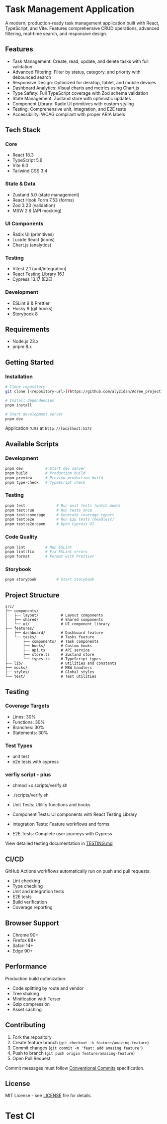 # Task Management Application

A modern, production-ready task management application built with React, TypeScript, and Vite. Features comprehensive CRUD operations, advanced filtering, real-time search, and responsive design.

## Features

- Task Management: Create, read, update, and delete tasks with full validation
- Advanced Filtering: Filter by status, category, and priority with debounced search
- Responsive Design: Optimized for desktop, tablet, and mobile devices
- Dashboard Analytics: Visual charts and metrics using Chart.js
- Type Safety: Full TypeScript coverage with Zod schema validation
- State Management: Zustand store with optimistic updates
- Component Library: Radix UI primitives with custom styling
- Testing: Comprehensive unit, integration, and E2E tests
- Accessibility: WCAG compliant with proper ARIA labels

## Tech Stack

### Core

- React 18.3
- TypeScript 5.6
- Vite 6.0
- Tailwind CSS 3.4

### State & Data

- Zustand 5.0 (state management)
- React Hook Form 7.53 (forms)
- Zod 3.23 (validation)
- MSW 2.6 (API mocking)

### UI Components

- Radix UI (primitives)
- Lucide React (icons)
- Chart.js (analytics)

### Testing

- Vitest 2.1 (unit/integration)
- React Testing Library 16.1
- Cypress 13.17 (E2E)

### Development

- ESLint 9 & Prettier
- Husky 9 (git hooks)
- Storybook 8

## Requirements

- Node.js 23.x
- pnpm 8.x

## Getting Started

### Installation

```bash
# Clone repository
git clone [<repository-url>](https://github.com/alyzidan/Adree_project)

# Install dependencies
pnpm install

# Start development server
pnpm dev
```

Application runs at `http://localhost:5173`

## Available Scripts

### Development

```bash
pnpm dev          # Start dev server
pnpm build        # Production build
pnpm preview      # Preview production build
pnpm type-check   # TypeScript check
```

### Testing

```bash
pnpm test              # Run unit tests (watch mode)
pnpm test:run          # Run tests once
pnpm test:coverage     # Generate coverage report
pnpm test:e2e          # Run E2E tests (headless)
pnpm test:e2e:open     # Open Cypress UI
```

### Code Quality

```bash
pnpm lint         # Run ESLint
pnpm lint:fix     # Fix ESLint errors
pnpm format       # Format with Prettier
```

### Storybook

```bash
pnpm storybook         # Start Storybook
```

## Project Structure

```
src/
├── components/
│   ├── layout/          # Layout components
│   ├── shared/          # Shared components
│   └── ui/              # UI component library
├── features/
│   ├── dashboard/       # Dashboard feature
│   └── tasks/           # Tasks feature
│       ├── components/  # Task components
│       ├── hooks/       # Custom hooks
│       ├── api.ts       # API service
│       ├── store.ts     # Zustand store
│       └── types.ts     # TypeScript types
├── lib/                 # Utilities and constants
├── mocks/               # MSW handlers
├── styles/              # Global styles
└── test/                # Test utilities
```

## Testing

### Coverage Targets

- Lines: 30%
- Functions: 30%
- Branches: 30%
- Statements: 30%

### Test Types

- unit test
- e2e tests with cypress

### verfiy script - plus

- chmod +x scripts/verify.sh
- ./scripts/verify.sh

- Unit Tests: Utility functions and hooks
- Component Tests: UI components with React Testing Library
- Integration Tests: Feature workflows and forms
- E2E Tests: Complete user journeys with Cypress

View detailed testing documentation in [TESTING.md](./TESTING.md)

## CI/CD

GitHub Actions workflows automatically run on push and pull requests:

- Lint checking
- Type checking
- Unit and integration tests
- E2E tests
- Build verification
- Coverage reporting

## Browser Support

- Chrome 90+
- Firefox 88+
- Safari 14+
- Edge 90+

## Performance

Production build optimization:

- Code splitting by route and vendor
- Tree shaking
- Minification with Terser
- Gzip compression
- Asset caching

## Contributing

1. Fork the repository
2. Create feature branch (`git checkout -b feature/amazing-feature`)
3. Commit changes (`git commit -m 'feat: add amazing feature'`)
4. Push to branch (`git push origin feature/amazing-feature`)
5. Open Pull Request

Commit messages must follow [Conventional Commits](https://www.conventionalcommits.org/) specification.

## License

MIT License - see [LICENSE](./LICENSE) file for details.

# Test CI
